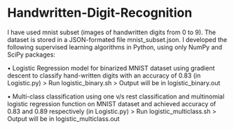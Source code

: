 # Handwritten-Digit-Recognition

I have used mnist subset (images of handwritten digits from 0 to 9). The dataset is stored in a JSON-formated file mnist_subset.json. I developed the following supervised learning algorithms in Python, using only NumPy and SciPy packages:

• Logistic Regression model for binarized MNIST dataset using gradient descent to classify hand-written digits with an accuracy of 0.83 (in Logistic.py)
	> Run logistic_binary.sh
	> Output will be in logistic_binary.out

• Multi-class classification using one v/s rest classification and multinomial logistic regression function on MNIST dataset and achieved accuracy of 0.83 and 0.89 respectively (in Logistic.py)
	> Run logistic_multiclass.sh
	> Output will be in logistic_multiclass.out